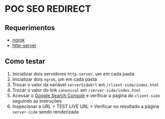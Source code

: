 # POC SEO REDIRECT

## Requerimentos

- [ngrok](https://ngrok.com/)
- [http-server](https://github.com/indexzero/http-server)

## Como testar

1) Inicializar dois servidores `http-server`, um em cada pasta
2) Inicializar dois `ngrok`, um em cada pasta
3) Trocar o valor da variável `serverSideUrl` em `/client-side/index.html`
4) Trocar o valor do link `canonical` em `/server-side/index.html`
5) Acessar o [Google Search Console](https://search.google.com/search-console/welcome) e verificar a página do `client-side` seguindo as instruções
6) Inspecionar a URL > TEST LIVE URL > Verificar no resultado a página `server-side` sendo renderizada

